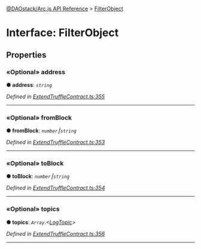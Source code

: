 [@DAOstack/Arc.js API Reference](../README.md) > [FilterObject](../interfaces/filterobject.md)



# Interface: FilterObject


## Properties
<a id="address"></a>

### «Optional» address

**●  address**:  *`string`* 

*Defined in [ExtendTruffleContract.ts:355](https://github.com/daostack/arc.js/blob/6909d59/lib/ExtendTruffleContract.ts#L355)*





___

<a id="fromblock"></a>

### «Optional» fromBlock

**●  fromBlock**:  *`number`⎮`string`* 

*Defined in [ExtendTruffleContract.ts:353](https://github.com/daostack/arc.js/blob/6909d59/lib/ExtendTruffleContract.ts#L353)*





___

<a id="toblock"></a>

### «Optional» toBlock

**●  toBlock**:  *`number`⎮`string`* 

*Defined in [ExtendTruffleContract.ts:354](https://github.com/daostack/arc.js/blob/6909d59/lib/ExtendTruffleContract.ts#L354)*





___

<a id="topics"></a>

### «Optional» topics

**●  topics**:  *`Array`.<[LogTopic](../#logtopic)>* 

*Defined in [ExtendTruffleContract.ts:356](https://github.com/daostack/arc.js/blob/6909d59/lib/ExtendTruffleContract.ts#L356)*





___



